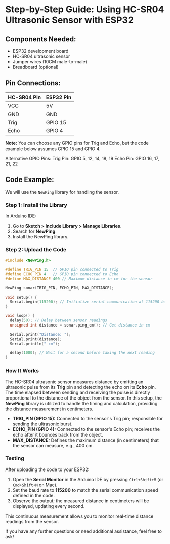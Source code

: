 # Step-by-Step Guide: Using HC-SR04 Ultrasonic Sensor with ESP32

## Components Needed:
- ESP32 development board
- HC-SR04 ultrasonic sensor
- Jumper wires (10CM male-to-male)
- Breadboard (optional)

## Pin Connections:

| HC-SR04 Pin | ESP32 Pin |
|-------------|-----------|
| VCC         | 5V        |
| GND         | GND       |
| Trig        | GPIO 15   |
| Echo        | GPIO 4    |

**Note:** You can choose any GPIO pins for Trig and Echo, but the code example below assumes GPIO 15 and GPIO 4.

Alternative GPIO Pins:
Trig Pin: GPIO 5, 12, 14, 18, 19
Echo Pin: GPIO 16, 17, 21, 22

## Code Example:

We will use the `NewPing` library for handling the sensor.

### Step 1: Install the Library

In Arduino IDE:
1. Go to **Sketch > Include Library > Manage Libraries**.
2. Search for **NewPing**.
3. Install the NewPing library.

### Step 2: Upload the Code

```cpp
#include <NewPing.h>

#define TRIG_PIN 15  // GPIO pin connected to Trig
#define ECHO_PIN 4   // GPIO pin connected to Echo
#define MAX_DISTANCE 400 // Maximum distance in cm for the sensor

NewPing sonar(TRIG_PIN, ECHO_PIN, MAX_DISTANCE);

void setup() {
  Serial.begin(115200); // Initialize serial communication at 115200 baud rate
}

void loop() {
  delay(50); // Delay between sensor readings
  unsigned int distance = sonar.ping_cm(); // Get distance in cm

  Serial.print("Distance: ");
  Serial.print(distance);
  Serial.println(" cm");

  delay(1000); // Wait for a second before taking the next reading
}
```

### How It Works

The HC-SR04 ultrasonic sensor measures distance by emitting an ultrasonic pulse from its **Trig** pin and detecting the echo on its **Echo** pin. The time elapsed between sending and receiving the pulse is directly proportional to the distance of the object from the sensor. In this setup, the **NewPing** library is utilized to handle the timing and calculation, providing the distance measurement in centimeters.

- **TRIG_PIN (GPIO 15):** Connected to the sensor's Trig pin; responsible for sending the ultrasonic burst.
- **ECHO_PIN (GPIO 4):** Connected to the sensor's Echo pin; receives the echo after it bounces back from the object.
- **MAX_DISTANCE:** Defines the maximum distance (in centimeters) that the sensor can measure, e.g., 400 cm.

### Testing

After uploading the code to your ESP32:

1. Open the **Serial Monitor** in the Arduino IDE by pressing `Ctrl+Shift+M` (or `Cmd+Shift+M` on Mac).
2. Set the baud rate to **115200** to match the serial communication speed defined in the code.
3. Observe the output; the measured distance in centimeters will be displayed, updating every second.

This continuous measurement allows you to monitor real-time distance readings from the sensor.

If you have any further questions or need additional assistance, feel free to ask!

